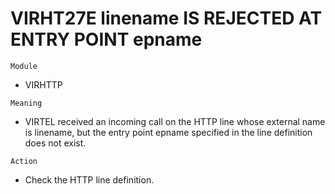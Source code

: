 # VIRHT27E linename IS REJECTED AT ENTRY POINT epname

`Module`
- VIRHTTP

`Meaning`
- VIRTEL received an incoming call on the HTTP line whose external name is linename, but the entry point epname specified in the line definition does not exist.

`Action`
- Check the HTTP line definition.
